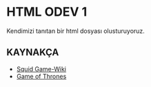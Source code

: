# HTML ODEV 1
Kendimizi tanıtan bir html dosyası olusturuyoruz.

## KAYNAKÇA
* [Squid Game-Wiki](https://tr.wikipedia.org/wiki/Squid_Game)
* [Game of Thrones](https://tr.wikipedia.org/wiki/Game_of_Thrones)
